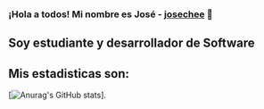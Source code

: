 ### ¡Hola a todos! Mi nombre es José - [josechee](https://www.linkedin.com/in/josechee/) 👋

## Soy estudiante y desarrollador de Software

## Mis estadisticas son:

[![Anurag's GitHub stats](https://github-readme-stats.vercel.app/api?username=josechee)].

